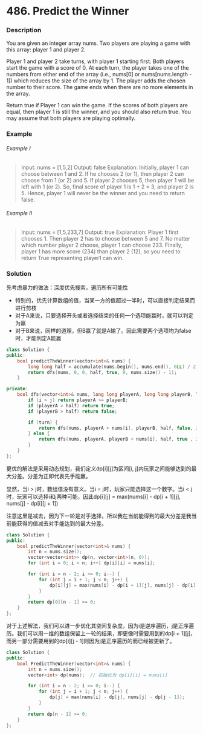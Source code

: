 # 486. Predict the Winner

### Description

You are given an integer array nums. Two players are playing a game with this array: player 1 and player 2.

Player 1 and player 2 take turns, with player 1 starting first. Both players start the game with a score of 0. At each turn, the player takes one of the numbers from either end of the array (i.e., nums[0] or nums[nums.length - 1]) which reduces the size of the array by 1. The player adds the chosen number to their score. The game ends when there are no more elements in the array.

Return true if Player 1 can win the game. If the scores of both players are equal, then player 1 is still the winner, and you should also return true. You may assume that both players are playing optimally.

### Example 

###### Example I

> Input: nums = [1,5,2]
> Output: false
> Explanation: Initially, player 1 can choose between 1 and 2. 
> If he chooses 2 (or 1), then player 2 can choose from 1 (or 2) and 5. If player 2 chooses 5, then player 1 will be left with 1 (or 2). 
> So, final score of player 1 is 1 + 2 = 3, and player 2 is 5. 
> Hence, player 1 will never be the winner and you need to return false.

###### Example II

> Input: nums = [1,5,233,7]
> Output: true
> Explanation: Player 1 first chooses 1. Then player 2 has to choose between 5 and 7. No matter which number player 2 choose, player 1 can choose 233.
> Finally, player 1 has more score (234) than player 2 (12), so you need to return True representing player1 can win.

### Solution

先考虑暴力的做法：深度优先搜索，遍历所有可能性

- 特别的，优先计算数组的值，当某一方的值超过一半时，可以直接判定结果而进行剪枝
- 对于A来说，只要选择开头或者选择结束的任何一个选项能赢时，就可以判定为赢
- 对于B来说，同样的道理，但B赢了就是A输了。因此需要两个选项均为false时，才能判定A能赢

```c++
class Solution {
public:
    bool predictTheWinner(vector<int>& nums) {
        long long half = accumulate(nums.begin(), nums.end(), 0LL) / 2;
        return dfs(nums, 0, 0, half, true, 0, nums.size() - 1);
    }

private:
    bool dfs(vector<int>& nums, long long playerA, long long playerB, long long half, bool turn, int i, int j) {
        if (i > j) return playerA >= playerB;
        if (playerA > half) return true;
        if (playerB > half) return false;

        if (turn) {
            return dfs(nums, playerA + nums[i], playerB, half, false, i + 1, j) | dfs(nums, playerA + nums[j], playerB, half, false, i, j - 1);    
        } else {
            return dfs(nums, playerA, playerB + nums[i], half, true , i + 1, j) & dfs(nums, playerA, playerB + nums[j], half, true , i, j - 1);
        }
    }
};
```

更优的解法是采用动态规划，我们定义dp[i][j]为区间[i, j]内玩家之间能够达到的最大分差。分差为正即代表先手能赢。

显然，当i > j时，数组值没有意义。当i = j时，玩家只能选择这一个数字。当i < j时，玩家可以选择i和j两种可能，因此dp[i][j] = max(nums[i] - dp[i + 1][j], nums[j] - dp[i][j + 1])

注意这里是减去，因为下一轮是对手选择，所以我在当前能得到的最大分差是我当前能获得的值减去对手能达到的最大分差。

```c++
class Solution {
public:
    bool predictTheWinner(vector<int>& nums) {
        int n = nums.size();
        vector<vector<int>> dp(n, vector<int>(n, 0));
        for (int i = 0; i < n; i++) dp[i][i] = nums[i];

        for (int i = n - 2; i >= 0; i--) {
            for (int j = i + 1; j < n; j++) {
                dp[i][j] = max(nums[i] - dp[i + 1][j], nums[j] - dp[i][j - 1]);
            }
        }
        return dp[0][n - 1] >= 0;
    }
};
```

对于上述解法，我们可以进一步优化其空间复杂度。因为i是逆序遍历，j是正序遍历。我们可以用一维的数组保留上一轮的结果，即更像时需要用到的dp[i + 1][j]，而另一部分需要用到的dp[i][j - 1]则因为j是正序遍历的而已经被更新了。

```c++
class Solution {
public:
    bool PredictTheWinner(vector<int>& nums) {
        int n = nums.size();
        vector<int> dp(nums);  // 初始化为 dp[i][i] = nums[i]

        for (int i = n - 2; i >= 0; i--) {
            for (int j = i + 1; j < n; j++) {
                dp[j] = max(nums[i] - dp[j], nums[j] - dp[j - 1]);
            }
        }
        return dp[n - 1] >= 0;
    }
};
```

